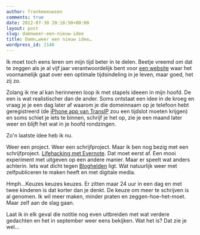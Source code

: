 ```yaml
---
author: frankmeeuwsen
comments: true
date: 2012-07-30 20:18:50+00:00
layout: post
slug: damnweer-een-nieuw-idee
title: Damn…weer een nieuw idee…
wordpress_id: 2146
---
```


Ik moet toch eens leren om mijn tijd beter in te delen. Beetje vreemd om dat te zeggen als je al vijf jaar verantwoordelijk bent voor [een website](http://www.lifehacking.nl) waar het voornamelijk gaat over een optimale tijdsindeling in je leven, maar goed, het zij zo.





Zolang ik me al kan herinneren loop ik met stapels ideeen in mijn hoofd. De een is wat realistischer dan de ander. Soms ontstaat een idee in de kroeg en vraag je je een dag later af waarom je die domeinnaam op je telefoon hebt geregistreerd (de [iPhone app van TransIP](http://itunes.apple.com/nl/app/transip/id325181784?mt=8) zou een tijdslot moeten krijgen) en soms schiet je iets te binnen, schrijf je het op, zie je een maand later weer en blijft het wat in je hoofd rondzingen.





Zo'n laatste idee heb ik nu.





Weer een project. Weer een schrijfproject. Maar ik ben nog bezig met een schrijfproject. [Lifehacking met Evernote](http://ebooks.lifehacking.nl/). Dat moet eerst af. Een mooi experiment met uitgeven op een andere manier. Maar er speelt wat anders achterin. Iets wat dicht tegen [Bloghelden](http://www.bloghelden.nl) ligt. Wat natuurlijk weer met zelfpubliceren te maken heeft en met digitale media. 





Hmph…Keuzes keuzes keuzes. Er zitten maar 24 uur in een dag en met twee kinderen is dat korter dan je denkt. De keuze om meer te schrijven is al genomen. Ik wil meer maken, minder praten en zeggen-hoe-het-moet. Maar zelf aan de slag gaan. 





Laat ik in elk geval die notitie nog even uitbreiden met wat verdere gedachten en het in september weer eens bekijken. Wat het is? Dat zie je wel…



